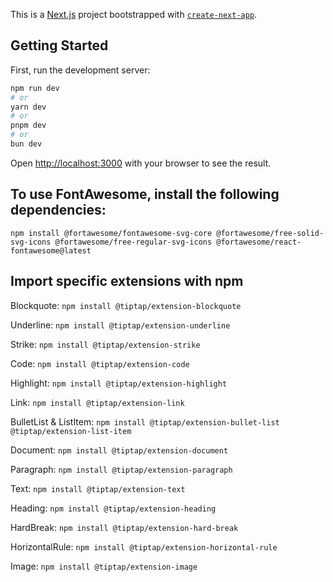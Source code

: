This is a [Next.js](https://nextjs.org) project bootstrapped with [`create-next-app`](https://nextjs.org/docs/app/api-reference/cli/create-next-app).

## Getting Started

First, run the development server:

```bash
npm run dev
# or
yarn dev
# or
pnpm dev
# or
bun dev
```

Open [http://localhost:3000](http://localhost:3000) with your browser to see the result.


## To use FontAwesome, install the following dependencies:
`npm install @fortawesome/fontawesome-svg-core @fortawesome/free-solid-svg-icons @fortawesome/free-regular-svg-icons @fortawesome/react-fontawesome@latest`

## Import specific extensions with npm
Blockquote: `npm install @tiptap/extension-blockquote`

Underline: `npm install @tiptap/extension-underline`

Strike: `npm install @tiptap/extension-strike`

Code: `npm install @tiptap/extension-code`

Highlight: `npm install @tiptap/extension-highlight`

Link: `npm install @tiptap/extension-link`

BulletList & ListItem: `npm install @tiptap/extension-bullet-list @tiptap/extension-list-item`

Document: `npm install @tiptap/extension-document`

Paragraph: `npm install @tiptap/extension-paragraph`

Text: `npm install @tiptap/extension-text`

Heading: `npm install @tiptap/extension-heading`

HardBreak: `npm install @tiptap/extension-hard-break`

HorizontalRule: `npm install @tiptap/extension-horizontal-rule`

Image: `npm install @tiptap/extension-image`

